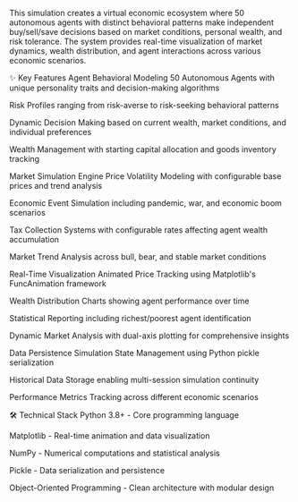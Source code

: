 This simulation creates a virtual economic ecosystem where 50 autonomous agents with distinct behavioral patterns make independent buy/sell/save decisions based on market conditions, personal wealth, and risk tolerance. The system provides real-time visualization of market dynamics, wealth distribution, and agent interactions across various economic scenarios.

✨ Key Features
Agent Behavioral Modeling
50 Autonomous Agents with unique personality traits and decision-making algorithms

Risk Profiles ranging from risk-averse to risk-seeking behavioral patterns

Dynamic Decision Making based on current wealth, market conditions, and individual preferences

Wealth Management with starting capital allocation and goods inventory tracking

Market Simulation Engine
Price Volatility Modeling with configurable base prices and trend analysis

Economic Event Simulation including pandemic, war, and economic boom scenarios

Tax Collection Systems with configurable rates affecting agent wealth accumulation

Market Trend Analysis across bull, bear, and stable market conditions

Real-Time Visualization
Animated Price Tracking using Matplotlib's FuncAnimation framework

Wealth Distribution Charts showing agent performance over time

Statistical Reporting including richest/poorest agent identification

Dynamic Market Analysis with dual-axis plotting for comprehensive insights

Data Persistence
Simulation State Management using Python pickle serialization

Historical Data Storage enabling multi-session simulation continuity

Performance Metrics Tracking across different economic scenarios

🛠️ Technical Stack
Python 3.8+ - Core programming language

Matplotlib - Real-time animation and data visualization

NumPy - Numerical computations and statistical analysis

Pickle - Data serialization and persistence

Object-Oriented Programming - Clean architecture with modular design
